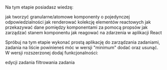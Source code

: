 Na tym etapie posiadasz wiedzę:

jak tworzyć granularne/atomowe komponenty o pojedynczej odpowiedzialności
jak renderować kolekcję elementów reactowych
jak przekazywać dane pomiędzy komponentami za pomocą propsów
jak zarządzać stanem komponentu
jak reagować na zdarzenia w aplikacji React

Spróbuj na tym etapie wykonać prostą aplikację do zarządzania zadaniami, zadania na liście powinieneś móc w wersji "minimum" dodać oraz usunąć. W wersji rozszerzonej dodaj funkcjonalności:

edycji zadania
filtrowania zadania
